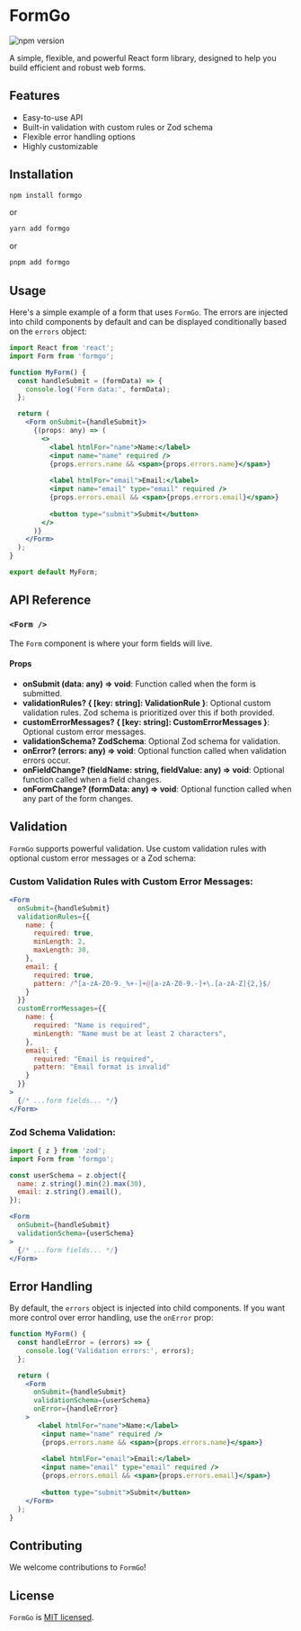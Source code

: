 # FormGo

![npm version](https://badge.fury.io/js/formgo.svg)

A simple, flexible, and powerful React form library, designed to help you build efficient and robust web forms.

## Features

- Easy-to-use API
- Built-in validation with custom rules or Zod schema
- Flexible error handling options
- Highly customizable


## Installation

```bash
npm install formgo
```

or

```bash
yarn add formgo
```

or

```bash
pnpm add formgo
```

## Usage

Here's a simple example of a form that uses `FormGo`. The errors are injected into child components by default and can be displayed conditionally based on the `errors` object:

```jsx
import React from 'react';
import Form from 'formgo';

function MyForm() {
  const handleSubmit = (formData) => {
    console.log('Form data:', formData);
  };

  return (
    <Form onSubmit={handleSubmit}>
      {(props: any) => (
        <>
          <label htmlFor="name">Name:</label>
          <input name="name" required />
          {props.errors.name && <span>{props.errors.name}</span>}
          
          <label htmlFor="email">Email:</label>
          <input name="email" type="email" required />
          {props.errors.email && <span>{props.errors.email}</span>}
          
          <button type="submit">Submit</button>
        </>
      )}
    </Form>
  );
}

export default MyForm;
```

## API Reference

### `<Form />`

The `Form` component is where your form fields will live.

#### Props

- **onSubmit (data: any) => void**: Function called when the form is submitted.
- **validationRules? { [key: string]: ValidationRule }**: Optional custom validation rules. Zod schema is prioritized over this if both provided.
- **customErrorMessages? { [key: string]: CustomErrorMessages }**: Optional custom error messages.
- **validationSchema? ZodSchema<ZodTypeAny>**: Optional Zod schema for validation.
- **onError? (errors: any) => void**: Optional function called when validation errors occur.
- **onFieldChange? (fieldName: string, fieldValue: any) => void**: Optional function called when a field changes.
- **onFormChange? (formData: any) => void**: Optional function called when any part of the form changes.

## Validation

`FormGo` supports powerful validation. Use custom validation rules with optional custom error messages or a Zod schema:

### Custom Validation Rules with Custom Error Messages:

```jsx
<Form
  onSubmit={handleSubmit}
  validationRules={{
    name: {
      required: true,
      minLength: 2,
      maxLength: 30,
    },
    email: {
      required: true,
      pattern: /^[a-zA-Z0-9._%+-]+@[a-zA-Z0-9.-]+\.[a-zA-Z]{2,}$/
    }
  }}
  customErrorMessages={{
    name: {
      required: "Name is required",
      minLength: "Name must be at least 2 characters",
    },
    email: {
      required: "Email is required",
      pattern: "Email format is invalid"
    }
  }}
>
  {/* ...form fields... */}
</Form>
```

### Zod Schema Validation:

```jsx
import { z } from 'zod';
import Form from 'formgo';

const userSchema = z.object({
  name: z.string().min(2).max(30),
  email: z.string().email(),
});

<Form
  onSubmit={handleSubmit}
  validationSchema={userSchema}
>
  {/* ...form fields... */}
</Form>
```

## Error Handling

By default, the `errors` object is injected into child components. If you want more control over error handling, use the `onError` prop:

```jsx
function MyForm() {
  const handleError = (errors) => {
    console.log('Validation errors:', errors);
  };

  return (
    <Form
      onSubmit={handleSubmit}
      validationSchema={userSchema}
      onError={handleError}
    >
       <label htmlFor="name">Name:</label>
        <input name="name" required />
        {props.errors.name && <span>{props.errors.name}</span>}
        
        <label htmlFor="email">Email:</label>
        <input name="email" type="email" required />
        {props.errors.email && <span>{props.errors.email}</span>}
        
        <button type="submit">Submit</button>
    </Form>
  );
}
```

## Contributing

We welcome contributions to `FormGo`!

## License

`FormGo` is [MIT licensed](./LICENSE).
